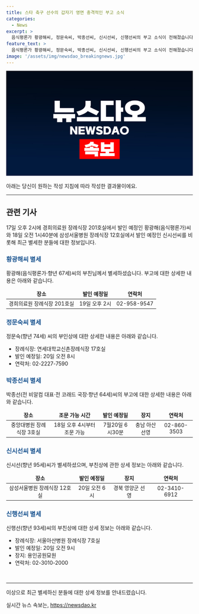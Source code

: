 ```yaml
---
title: 스타 축구 선수의 갑자기 영면 충격적인 부고 소식
categories:
  - News
excerpt: >
  음식평론가 황광해씨, 정문숙씨, 박종선씨, 신시선씨, 신행선씨의 부고 소식이 전해졌습니다. 그들의 장례일과 연락처는 다음과 같습니다. 함께 조문해주시기를 부탁드립니다. [이데일리 편집국]
feature_text: >
  음식평론가 황광해씨, 정문숙씨, 박종선씨, 신시선씨, 신행선씨의 부고 소식이 전해졌습니다. 그들의 장례일과 연락처는 다음과 같습니다. 함께 조문해주시기를 부탁드립니다. [이데일리 편집국]
image: '/assets/img/newsdao_breakingnews.jpg'
---
```


<p><img src="/assets/img/newsdao_breakingnews.jpg" alt="implanttips 속보" /></p>

<p>아래는 당신이 원하는 작성 지침에 따라 작성한 결과물이에요.</p>

<hr />

<h2 data-ke-size="size26">관련 기사</h2>

<p data-ke-size="size16">17일 오후 2시에 경희의료원 장례식장 201호실에서 발인 예정인 황광해(음식평론가)씨와 18일 오전 1시40분에 삼성서울병원 장례식장 12호실에서 발인 예정인 신시선씨를 비롯해 최근 별세한 분들에 대한 정보입니다.</p>

<h3><b><span style="color: #1a5490;">황광해씨 별세</span></b></h3>

<p data-ke-size="size16">황광해(음식평론가·향년 67세)씨의 부친님께서 별세하셨습니다. 부고에 대한 상세한 내용은 아래와 같습니다.</p>

<table>
<thead>
<tr>
<td style="text-align: center; height: 17px;"><b>장소</b></td>
<td style="text-align: center; height: 17px;"><b>발인 예정일</b></td>
<td style="text-align: center; height: 17px;"><b>연락처</b></td>
</tr>
</thead>
<tbody>
<tr>
<td style="text-align: center; height: 17px;">경희의료원 장례식장 201호실</td>
<td style="text-align: center; height: 17px;">19일 오후 2시</td>
<td style="text-align: center; height: 17px;">02-958-9547</td>
</tr>
</tbody>
</table>

<h3><b><span style="color: #1a5490;">정문숙씨 별세</span></b></h3>

<p data-ke-size="size16">정문숙(향년 74세) 씨의 부인상에 대한 상세한 내용은 아래와 같습니다.</p>

<ul>
<li>장례식장: 연세대학교신촌장례식장 17호실</li>
<li>발인 예정일: 20일 오전 8시</li>
<li>연락처: 02-2227-7590</li>
</ul>

<h3><b><span style="color: #1a5490;">박종선씨 별세</span></b></h3>

<p data-ke-size="size16">박종선(전 비알컴 대표·전 코래드 국장·향년 64세)씨의 부고에 대한 상세한 내용은 아래와 같습니다.</p>

<table>
<thead>
<tr>
<td style="text-align: center; height: 17px;"><b>장소</b></td>
<td style="text-align: center; height: 17px;"><b>조문 가능 시간</b></td>
<td style="text-align: center; height: 17px;"><b>발인 예정일</b></td>
<td style="text-align: center; height: 17px;"><b>장지</b></td>
<td style="text-align: center; height: 17px;"><b>연락처</b></td>
</tr>
</thead>
<tbody>
<tr>
<td style="text-align: center; height: 17px;">중앙대병원 장례식장 3호실</td>
<td style="text-align: center; height: 17px;">18일 오후 4시부터 조문 가능</td>
<td style="text-align: center; height: 17px;">7월20일 6시30분</td>
<td style="text-align: center; height: 17px;">충남 아산 선영</td>
<td style="text-align: center; height: 17px;">02-860-3503</td>
</tr>
</tbody>
</table>

<h3><b><span style="color: #1a5490;">신시선씨 별세</span></b></h3>

<p data-ke-size="size16">신시선(향년 95세)씨가 별세하셨으며, 부친상에 관한 상세 정보는 아래와 같습니다.</p>

<table>
<thead>
<tr>
<td style="text-align: center; height: 17px;"><b>장소</b></td>
<td style="text-align: center; height: 17px;"><b>발인 예정일</b></td>
<td style="text-align: center; height: 17px;"><b>장지</b></td>
<td style="text-align: center; height: 17px;"><b>연락처</b></td>
</tr>
</thead>
<tbody>
<tr>
<td style="text-align: center; height: 17px;">삼성서울병원 장례식장 12호실</td>
<td style="text-align: center; height: 17px;">20일 오전 6시</td>
<td style="text-align: center; height: 17px;">경북 영양군 선영</td>
<td style="text-align: center; height: 17px;">02-3410-6912</td>
</tr>
</tbody>
</table>

<h3><b><span style="color: #1a5490;">신행선씨 별세</span></b></h3>

<p data-ke-size="size16">신행선(향년 93세)씨의 부친상에 대한 상세 정보는 아래와 같습니다.</p>

<ul>
<li>장례식장: 서울아산병원 장례식장 7호실</li>
<li>발인 예정일: 20일 오전 9시</li>
<li>장지: 용인공원묘원</li>
<li>연락처: 02-3010-2000</li>
</ul>

<p data-ke-size="size16">&nbsp;</p>

<hr>

<p>이상으로 최근 별세하신 분들에 대한 상세 정보를 안내드렸습니다.</p>
실시간 뉴스 속보는, <a href="https://newsdao.kr" rel="dofollow">https://newsdao.kr</a>


